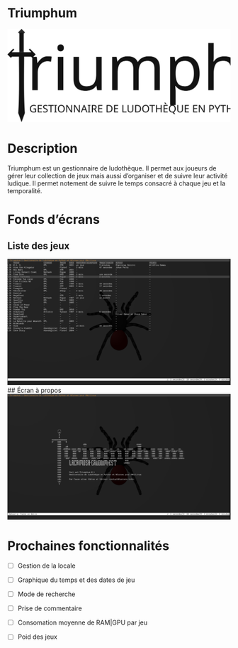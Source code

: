 # Triumphum

<img src="logo.svg" alt="Triumphum" />

# Description

Triumphum est un gestionnaire de ludothèque. Il permet aux joueurs de gérer leur collection de jeux mais aussi d’organiser et de suivre leur activité ludique. Il permet notement de suivre le temps consacré à chaque jeu et la temporalité.

# Fonds d’écrans
## Liste des jeux
<img src="./screanshots/acceuill.png" alt="À propos" />
## Écran à propos
<img src="./screanshots/about.png" alt="À propos" />


# Prochaines fonctionnalités
- [ ] Gestion de la locale
- [ ] Graphique du temps et des dates de jeu
- [ ] Mode de recherche
- [ ] Prise de commentaire
- [ ] Consomation moyenne de RAM|GPU par jeu
- [ ] Poid des jeux


